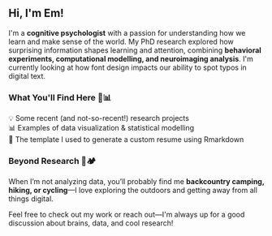 ## Hi, I'm Em!

I'm a **cognitive psychologist** with a passion for understanding how we learn and make sense of the world. My PhD research explored how surprising information shapes learning and attention, combining **behavioral experiments, computational modelling, and neuroimaging analysis**. I'm currently looking at how font design impacts our ability to spot typos in digital text. 

### What You'll Find Here 🧠📊  
💡 Some recent (and not-so-recent!) research projects  
📊 Examples of data visualization & statistical modelling  
🌱 The template I used to generate a custom resume using Rmarkdown

### Beyond Research 🌿🏕️  
When I’m not analyzing data, you’ll probably find me **backcountry camping, hiking, or cycling**—I love exploring the outdoors and getting away from all things digital.   

Feel free to check out my work or reach out—I'm always up for a good discussion about brains, data, and cool research!  

<!--
**emheffernan/emheffernan** is a ✨ _special_ ✨ repository because its `README.md` (this file) appears on your GitHub profile.

Here are some ideas to get you started:

- 🔭 I’m currently working on ...
- 🌱 I’m currently learning ...
- 👯 I’m looking to collaborate on ...
- 🤔 I’m looking for help with ...
- 💬 Ask me about ...
- 📫 How to reach me: ...
- 😄 Pronouns: ...
- ⚡ Fun fact: ...
-->
